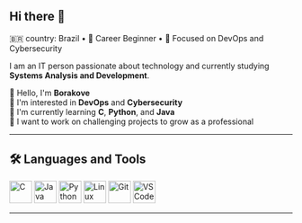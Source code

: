 ## Hi there 👋

🇧🇷 country: Brazil • 💼 Career Beginner • 🎯 Focused on DevOps and Cybersecurity

I am an IT person passionate about technology and currently studying **Systems Analysis and Development**.

👋 Hello, I'm **Borakove**  
👀 I'm interested in **DevOps** and **Cybersecurity**  
🌱 I'm currently learning **C**, **Python**, and **Java**  
💼 I want to work on challenging projects to grow as a professional

---

## 🛠️ Languages and Tools

<p align="left">
  <img src="https://cdn.jsdelivr.net/gh/devicons/devicon/icons/c/c-original.svg" alt="C" width="40" height="40"/>
  <img src="https://cdn.jsdelivr.net/gh/devicons/devicon/icons/java/java-original.svg" alt="Java" width="40" height="40"/>
  <img src="https://cdn.jsdelivr.net/gh/devicons/devicon/icons/python/python-original.svg" alt="Python" width="40" height="40"/>
  <img src="https://cdn.jsdelivr.net/gh/devicons/devicon/icons/linux/linux-original.svg" alt="Linux" width="40" height="40"/>
  <img src="https://cdn.jsdelivr.net/gh/devicons/devicon/icons/git/git-original.svg" alt="Git" width="40" height="40"/>
  <img src="https://cdn.jsdelivr.net/gh/devicons/devicon/icons/vscode/vscode-original.svg" alt="VSCode" width="40" height="40"/>
</p>

---
